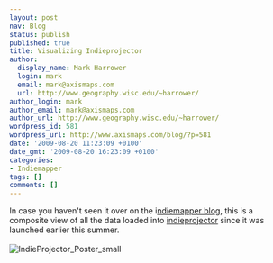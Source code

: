 ```yaml
---
layout: post
nav: Blog
status: publish
published: true
title: Visualizing Indieprojector
author:
  display_name: Mark Harrower
  login: mark
  email: mark@axismaps.com
  url: http://www.geography.wisc.edu/~harrower/
author_login: mark
author_email: mark@axismaps.com
author_url: http://www.geography.wisc.edu/~harrower/
wordpress_id: 581
wordpress_url: http://www.axismaps.com/blog/?p=581
date: '2009-08-20 11:23:09 +0100'
date_gmt: '2009-08-20 16:23:09 +0100'
categories:
- Indiemapper
tags: []
comments: []
---
```

<p style="text-align: left;">In case you haven't seen it over on the i<a href="http://indiemapper.com/blog/2009/08/visualizing-indieprojector/">ndiemapper blog</a>, this is a composite view of all the data loaded into <a href="http://indiemapper.com/projector.html">indieprojector</a> since it was launched earlier this summer.<br />
<a style="text-decoration: none;" href="http://indiemapper.com/blog/wp-content/uploads/2009/08/IndieProjector_Poster2.jpg"><br style="text-decoration: underline;" /><span style="text-decoration: underline;"> </span><img class="aligncenter size-full wp-image-586" title="IndieProjector_Poster_small" src="{{ site.baseurl }}/media/posts/2009/08/IndieProjector_Poster_small1.jpg" alt="IndieProjector_Poster_small" /></a></p>
